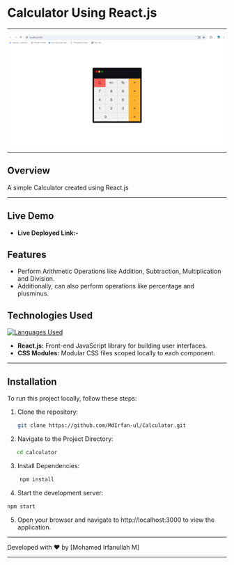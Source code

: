 # Calculator Using React.js
___
![Project Screenshot](ScreenShot.png)
___
## Overview 

A simple Calculator created using React.js
___

## Live Demo

- **Live Deployed Link:-**<a href="https://reactoperator.netlify.app/" target="_blank"></a>

## Features

- Perform Arithmetic Operations like Addition, Subtraction, Multiplication and Division.
- Additionally, can also perform operations like percentage and plusminus.

## Technologies Used

[![Languages Used](https://skillicons.dev/icons?i=js,html,css,react)](https://skillicons.dev)

- **React.js:** Front-end JavaScript library for building user interfaces.
- **CSS Modules:** Modular CSS files scoped locally to each component.

___

## Installation

To run this project locally, follow these steps:

1. Clone the repository:

   ```bash
   git clone https://github.com/MdIrfan-ul/Calculator.git
   ```
2. Navigate to the Project Directory:
```bash
   cd calculator
   ```
   
3. Install Dependencies:

 ```bash
     npm install
 ```

4. Start the development server:

```bash
npm start
```
5. Open your browser and navigate to http://localhost:3000 to view the application.

___

Developed with ❤️ by [Mohamed Irfanullah M]

___